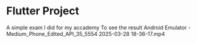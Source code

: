 # Flutter Project

A simple exam I did for my accademy
To see the result Android Emulator - Medium_Phone_Edited_API_35_5554 2025-03-28 18-36-17.mp4



